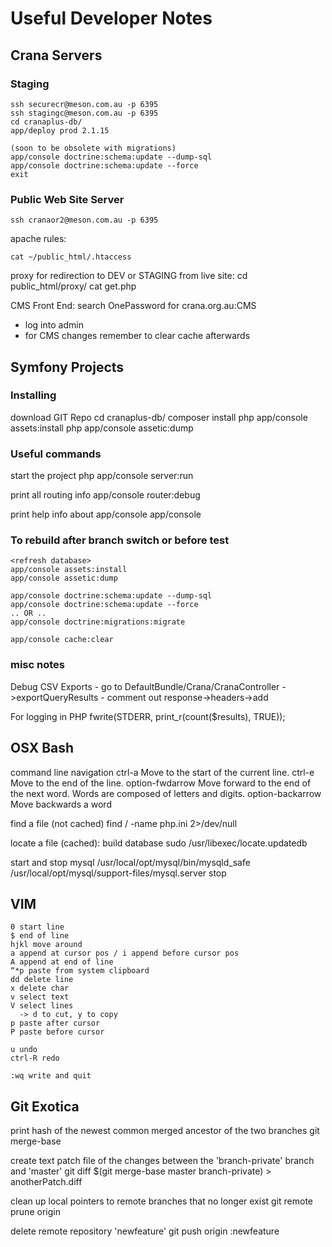 # Useful Developer Notes

## Crana Servers

### Staging

    ssh securecr@meson.com.au -p 6395
    ssh stagingc@meson.com.au -p 6395
    cd cranaplus-db/
    app/deploy prod 2.1.15

	(soon to be obsolete with migrations)
    app/console doctrine:schema:update --dump-sql
    app/console doctrine:schema:update --force
	exit
	
### Public Web Site Server

    ssh cranaor2@meson.com.au -p 6395
 
apache rules:

    cat ~/public_html/.htaccess
  
proxy for redirection to DEV or STAGING from live site:
    cd public_html/proxy/
    cat get.php

CMS Front End: search OnePassword for crana.org.au:CMS
-  log into admin
-  for CMS changes remember to clear cache afterwards
	
## Symfony Projects

### Installing

download GIT Repo
	cd cranaplus-db/
	composer install
	php app/console assets:install
	php app/console assetic:dump

### Useful commands

start the project
    php app/console server:run

print all routing info
	app/console router:debug
	
print help info about app/console
	app/console

### To rebuild after branch switch or before test

	<refresh database>
	app/console assets:install
	app/console assetic:dump

 	app/console doctrine:schema:update --dump-sql
 	app/console doctrine:schema:update --force
 	.. OR ..
	app/console doctrine:migrations:migrate

	app/console cache:clear

### misc notes

Debug CSV Exports 
	- go to DefaultBundle/Crana/CranaController ->exportQueryResults
	- comment out response->headers->add

For logging in PHP
	fwrite(STDERR, print_r(count($results), TRUE));

## OSX Bash

command line navigation
	ctrl-a				Move to the start of the current line.
	ctrl-e				Move to the end of the line.
	option-fwdarrow		Move forward to the end of the next word. Words are composed of letters and digits.
	option-backarrow	Move backwards a word

find a file (not cached)
	find / -name php.ini 2>/dev/null

locate a file (cached): build database
	sudo /usr/libexec/locate.updatedb

start and stop mysql
	/usr/local/opt/mysql/bin/mysqld_safe
	/usr/local/opt/mysql/support-files/mysql.server stop


## VIM

	0 start line
	$ end of line
	hjkl move around
	a append at cursor pos / i append before cursor pos
	A append at end of line
	“*p paste from system clipboard
	dd delete line
	x delete char
	v select text
	V select lines
	  -> d to cut, y to copy
	p paste after cursor
	P paste before cursor

	u undo
	ctrl-R redo

	:wq write and quit

## Git Exotica

print hash of the newest common merged ancestor of the two branches
    git merge-base <public branch> <experimental branch>

create text patch file of the changes between the 'branch-private' branch and 'master'
    git diff $(git merge-base master branch-private) > anotherPatch.diff

clean up local pointers to remote branches that no longer exist
    git remote prune origin
    
delete remote repository 'newfeature'
	git push origin :newfeature

